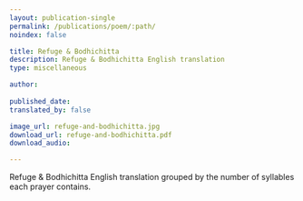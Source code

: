 ```yaml
---
layout: publication-single
permalink: /publications/poem/:path/
noindex: false

title: Refuge & Bodhichitta
description: Refuge & Bodhichitta English translation
type: miscellaneous

author: 
 
published_date: 
translated_by: false

image_url: refuge-and-bodhichitta.jpg
download_url: refuge-and-bodhichitta.pdf
download_audio: 

---
```


Refuge & Bodhichitta English translation grouped by the number of syllables each prayer contains. 